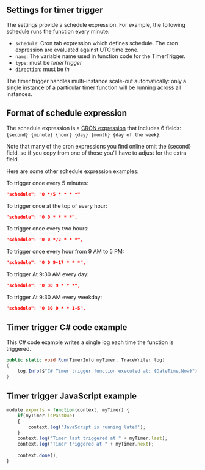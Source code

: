 ## Settings for timer trigger

The settings provide a schedule expression. For example, the following schedule runs the function every minute:

 - `schedule`: Cron tab expression which defines schedule. The cron expression are evaluated against UTC time zone.
 - `name`: The variable name used in function code for the TimerTrigger. 
 - `type`: must be *timerTrigger*
 - `direction`: must be *in*

The timer trigger handles multi-instance scale-out automatically: only a single instance of a particular timer function will be running across all instances.

## Format of schedule expression

The schedule expression is a [CRON expression](http://en.wikipedia.org/wiki/Cron#CRON_expression) that includes 6 fields:  `{second} {minute} {hour} {day} {month} {day of the week}`. 

Note that many of the cron expressions you find online omit the {second} field, so if you copy from one of those you'll have to adjust for the extra field. 

Here are some other schedule expression examples:

To trigger once every 5 minutes:

```json
"schedule": "0 */5 * * * *"
```

To trigger once at the top of every hour:

```json
"schedule": "0 0 * * * *",
```

To trigger once every two hours:

```json
"schedule": "0 0 */2 * * *",
```

To trigger once every hour from 9 AM to 5 PM:

```json
"schedule": "0 0 9-17 * * *",
```

To trigger At 9:30 AM every day:

```json
"schedule": "0 30 9 * * *",
```

To trigger At 9:30 AM every weekday:

```json
"schedule": "0 30 9 * * 1-5",
```

## Timer trigger C# code example

This C# code example writes a single log each time the function is triggered.

```csharp
public static void Run(TimerInfo myTimer, TraceWriter log)
{
    log.Info($"C# Timer trigger function executed at: {DateTime.Now}");    
}
```

## Timer trigger JavaScript example

```JavaScript
module.exports = function(context, myTimer) {
    if(myTimer.isPastDue)
    {
        context.log('JavaScript is running late!');
    }
    context.log("Timer last triggered at " + myTimer.last);
    context.log("Timer triggered at " + myTimer.next);
    
    context.done();
}
```